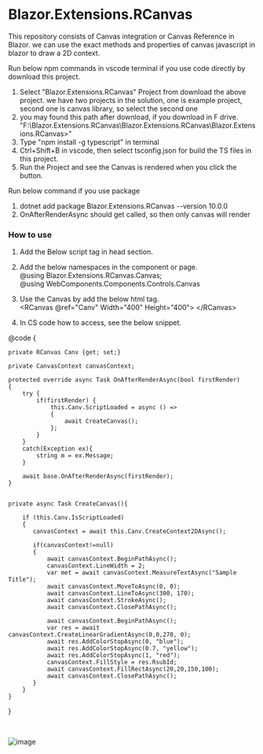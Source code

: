 # Blazor.Extensions.RCanvas
This repository consists of Canvas integration or Canvas Reference in Blazor. we can use the exact methods and properties of canvas javascript in blazor to draw a 2D context.

Run below npm commands in vscode terminal if you use code directly by download this project.
1. Select "Blazor.Extensions.RCanvas" Project from download the above project.
   we have two projects in the solution, one is example project, second one is canvas library, so select the second one
2. you may found this path after download, if you download in F drive. "F:\Blazor.Extensions.RCanvas\Blazor.Extensions.RCanvas\Blazor.Extensions.RCanvas>"
3. Type "npm install -g typescript" in terminal
4. Ctrl+Shift+B in vscode, then select tsconfig.json for build the TS files in this project.
5. Run the Project and see the Canvas is rendered when you click the button.

Run below command if you use package 
1. dotnet add package Blazor.Extensions.RCanvas --version 10.0.0
2. OnAfterRenderAsync should get called, so then only canvas will render
   
### How to use
1. Add the Below script tag in head section.
   <br/>
      <script src="./_content/Blazor.Extensions.RCanvas/Canvas/RCanvas.razor.js" type="text\javascript"></script>      

3. Add the below namespaces in the component or page. <br/>
       @using Blazor.Extensions.RCanvas.Canvas; <br/>
       @using WebComponents.Components.Controls.Canvas

4. Use the Canvas by add the below html tag. <br/>
       <RCanvas @ref="Canv" Width="400" Height="400"> &lt;/RCanvas> <br/>       

5. In CS code how to access, see the below snippet.

        
@code {

    private RCanvas Canv {get; set;}

    private CanvasContext canvasContext;

    protected override async Task OnAfterRenderAsync(bool firstRender)
    {    
        try {
            if(firstRender) {
                this.Canv.ScriptLoaded = async () =>
                {
                    await CreateCanvas();
                };               
            }
        }
        catch(Exception ex){
            string m = ex.Message;
        }

        await base.OnAfterRenderAsync(firstRender);
    }


    private async Task CreateCanvas(){

        if (this.Canv.IsScriptLoaded)
        {        
           canvasContext = await this.Canv.CreateContext2DAsync();
   
           if(canvasContext!=null)
           {
               await canvasContext.BeginPathAsync();
               canvasContext.LineWidth = 2;
               var met = await canvasContext.MeasureTextAsync("Sample Title");
               await canvasContext.MoveToAsync(0, 0);
               await canvasContext.LineToAsync(300, 170);
               await canvasContext.StrokeAsync();
               await canvasContext.ClosePathAsync();
   
               await canvasContext.BeginPathAsync();
               var res = await canvasContext.CreateLinearGradientAsync(0,0,270, 0);
               await res.AddColorStopAsync(0, "blue");
               await res.AddColorStopAsync(0.7, "yellow");
               await res.AddColorStopAsync(1, "red");
               canvasContext.FillStyle = res.RsubId;
               await canvasContext.FillRectAsync(20,20,150,100);
               await canvasContext.ClosePathAsync();
           }
        }
    }
}

<br/>

![image](https://github.com/user-attachments/assets/6d4ade14-849a-4d17-926a-8dbd510da687)




<br/>
<br />

